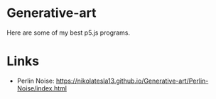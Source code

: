 # Generative-art
Here are some of my best p5.js programs.
# Links
- Perlin Noise: https://nikolatesla13.github.io/Generative-art/Perlin-Noise/index.html
